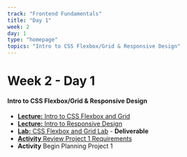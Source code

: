 ```yaml
---
track: "Frontend Fundamentals"
title: "Day 1"
week: 2
day: 1
type: "homepage"
topics: "Intro to CSS Flexbox/Grid & Responsive Design"
---
```


# Week 2 - Day 1

#### Intro to CSS Flexbox/Grid & Responsive Design
<!-- - [**Warmup:** Fake Resume & Github Practice](/frontend-fundamentals/week-2/day-1/lecture-materials/fake-resume/) -->
- [**Lecture:** Intro to CSS Flexbox and Grid](/frontend-fundamentals/week-2/day-1/lecture-materials/intro-to-css-flexbox-and-css-grid/)
- [**Lecture:** Intro to Responsive Design](/frontend-fundamentals/week-2/day-1/lecture-materials/intro-to-responsive-design/)
- [**Lab:** CSS Flexbox and Grid Lab](/frontend-fundamentals/week-2/day-1/labs/flexbox-and-grid-lab/) - **Deliverable**
- [**Activity** Review Project 1 Requirements](/unit-projects/unit-one-project-requirements/)
- **Activity** Begin Planning Project 1

<!-- 

<hr>


#### Lesson Recordings

- [**Fake Resume Walkthrough**]()
- [**Intro to CSS Flexbox and Grid Part**]()
- [**Success Tips**]() 
- [**Intro to Responsive Design**]() 
 -->

